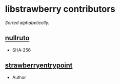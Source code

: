 # libstrawberry contributors
*Sorted alphabetically.*

## [nullruto](https://github.com/nullruto)
* SHA-256

## [strawberryentrypoint](https://github.com/strawberryentrypoint)
* Author
